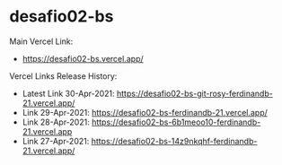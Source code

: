 # desafio02-bs

Main Vercel Link:
- https://desafio02-bs.vercel.app/

Vercel Links Release History:

- Latest Link 30-Apr-2021:  https://desafio02-bs-git-rosy-ferdinandb-21.vercel.app/
- Link 29-Apr-2021: https://desafio02-bs-ferdinandb-21.vercel.app/ 
- Link 28-Apr-2021: https://desafio02-bs-6b1meoo10-ferdinandb-21.vercel.app
- Link 27-Apr-2021: https://desafio02-bs-14z9nkqhf-ferdinandb-21.vercel.app/

